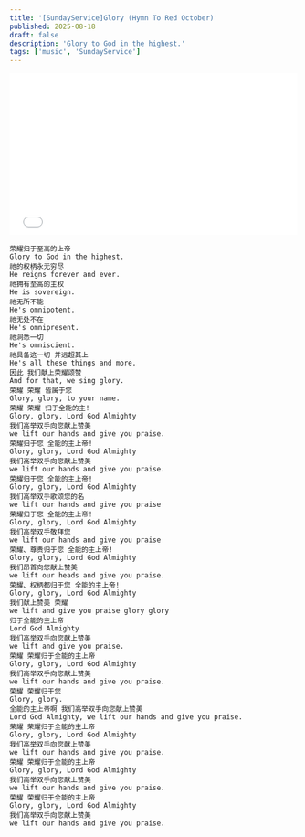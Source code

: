 ```yaml
---
title: '[SundayService]Glory (Hymn To Red October)'
published: 2025-08-18
draft: false
description: 'Glory to God in the highest.'
tags: ['music', 'SundayService']
---
```

<div style="width: 100%; position: relative; padding-top: 56.25%;">
  <iframe 
    src="../ArtPlayer.html?videoUrl=https://archive.org/download/sundayservice-glory-hymn-to-red-october/%5BSundayService%5DGlory%20%28Hymn%20To%20Red%20October%29.mp4"
    style="position: absolute; top: 0; left: 0; width: 100%; height: 100%; border: none;"
    frameborder="0">
  </iframe>
</div>


```
荣耀归于至高的上帝
Glory to God in the highest.
祂的权柄永无穷尽
He reigns forever and ever.
祂拥有至高的主权
He is sovereign.
祂无所不能
He's omnipotent.
祂无处不在
He's omnipresent.
祂洞悉一切
He's omniscient.
祂具备这一切 并远超其上
He's all these things and more.
因此 我们献上荣耀颂赞
And for that, we sing glory.
荣耀 荣耀 皆属于您
Glory, glory, to your name.
荣耀 荣耀 归于全能的主!
Glory, glory, Lord God Almighty
我们高举双手向您献上赞美
we lift our hands and give you praise.
荣耀归于您 全能的主上帝!
Glory, glory, Lord God Almighty
我们高举双手向您献上赞美
we lift our hands and give you praise.
荣耀归于您 全能的主上帝!
Glory, glory, Lord God Almighty
我们高举双手歌颂您的名
we lift our hands and give you praise
荣耀归于您 全能的主上帝!
Glory, glory, Lord God Almighty
我们高举双手敬拜您
we lift our hands and give you praise
荣耀、尊贵归于您 全能的主上帝!
Glory, glory, Lord God Almighty
我们昂首向您献上赞美
we lift our heads and give you praise.
荣耀、权柄都归于您 全能的主上帝!
Glory, glory, Lord God Almighty
我们献上赞美 荣耀
we lift and give you praise glory glory
归于全能的主上帝
Lord God Almighty
我们高举双手向您献上赞美
we lift and give you praise.
荣耀 荣耀归于全能的主上帝
Glory, glory, Lord God Almighty
我们高举双手向您献上赞美
we lift our hands and give you praise.
荣耀 荣耀归于您
Glory, glory.
全能的主上帝啊 我们高举双手向您献上赞美
Lord God Almighty, we lift our hands and give you praise.
荣耀 荣耀归于全能的主上帝
Glory, glory, Lord God Almighty
我们高举双手向您献上赞美
we lift our hands and give you praise.
荣耀 荣耀归于全能的主上帝
Glory, glory, Lord God Almighty
我们高举双手向您献上赞美
we lift our hands and give you praise.
荣耀 荣耀归于全能的主上帝
Glory, glory, Lord God Almighty
我们高举双手向您献上赞美
we lift our hands and give you praise.
```